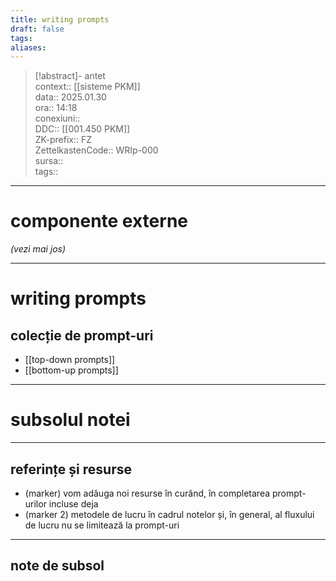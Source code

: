 ```yaml
---
title: writing prompts
draft: false
tags: 
aliases: 
---
```

> [!abstract]- antet  
> context::  [[sisteme PKM]]  
> data:: 2025.01.30  
> ora:: 14:18  
> conexiuni::  
> DDC::  [[001.450 PKM]]  
> ZK-prefix::  FZ  
> ZettelkastenCode::  WRIp-000  
> sursa::  
> tags::  


---
# componente externe
*(vezi mai jos)*

---

# writing prompts  
## colecție de prompt-uri
- [[top-down prompts]]
- [[bottom-up prompts]]


---
# subsolul notei
---
## referințe și resurse
- (marker) vom adăuga noi resurse în curând, în completarea prompt-urilor incluse deja
- (marker 2) metodele de lucru în cadrul notelor și, în general, al fluxului de lucru nu se limitează la prompt-uri

---
## note de subsol  